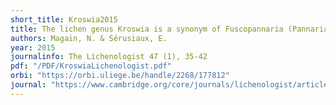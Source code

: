 ```yaml
---
short_title: Kroswia2015
title: The lichen genus Kroswia is a synonym of Fuscopannaria (Pannariaceae)
authors: Magain, N. & Sérusiaux, E.
year: 2015
journalinfo: The Lichenologist 47 (1), 35-42
pdf: "/PDF/KroswiaLichenologist.pdf"
orbi: "https://orbi.uliege.be/handle/2268/177812"
journal: "https://www.cambridge.org/core/journals/lichenologist/article/lichen-genus-kroswia-is-a-synonym-of-fuscopannaria-pannariaceae/125638F924C1ECD70674D4A0FA6E4A73"
---
```



